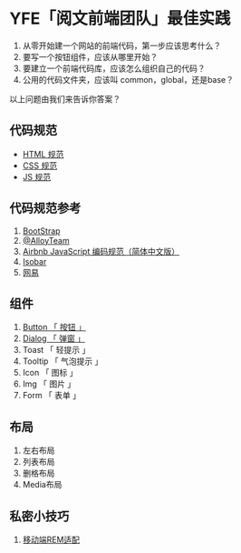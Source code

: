 # YFE「阅文前端团队」最佳实践

1. 从零开始建一个网站的前端代码，第一步应该思考什么？
2. 要写一个按钮组件，应该从哪里开始？
3. 要建立一个前端代码库，应该怎么组织自己的代码？
4. 公用的代码文件夹，应该叫 common，global，还是base？

以上问题由我们来告诉你答案？

## 代码规范

- [HTML 规范](./posts/styleguide/html)
- [CSS 规范](./posts/styleguide/css)
- [JS 规范](./posts/styleguide/js)

## 代码规范参考

1. [BootStrap](https://codeguide.bootcss.com/)
2. [@AlloyTeam](http://alloyteam.github.io/CodeGuide/)
3. [Airbnb JavaScript 编码规范（简体中文版）](https://github.com/yuche/javascript#table-of-contents)
4. [Isobar](http://coderlmn.github.io/code-standards/)
5. [网易](http://nec.netease.com/standard)

## 组件

1. [Button 「 按钮 」](./posts/components/button)
2. [Dialog 「 弹窗 」](https://yued-fe.github.io/YFE-BP/components/Dialog/index.html)
3. Toast 「 轻提示 」
4. Tooltip 「 气泡提示 」
5. Icon 「 图标 」
6. Img 「 图片 」
7. Form 「 表单 」

## 布局
1. 左右布局
2. 列表布局
3. 删格布局
4. Media布局 

## 私密小技巧
1. [ 移动端REM适配 ](https://www.zhangxinxu.com/wordpress/2016/08/vw-viewport-responsive-layout-typography/)
